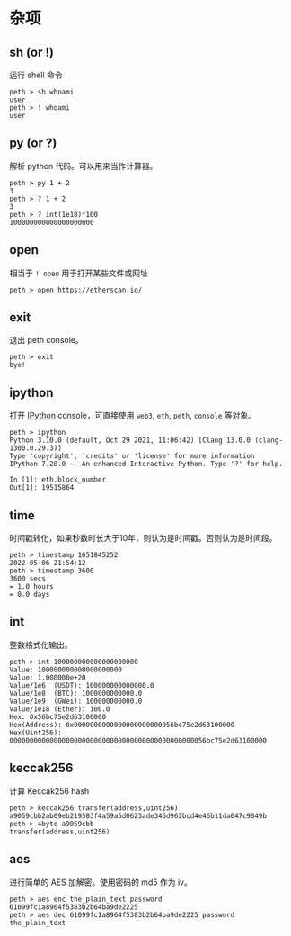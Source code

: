# 杂项

## sh (or !)

运行 shell 命令
```
peth > sh whoami
user
peth > ! whoami
user
```

## py (or ?)

解析 python 代码。可以用来当作计算器。

```
peth > py 1 + 2
3
peth > ? 1 + 2
3
peth > ? int(1e18)*100
100000000000000000000
```

## open

相当于 `! open` 用于打开某些文件或网址

```
peth > open https://etherscan.io/
```

## exit

退出 peth console。

```
peth > exit
bye!
```

## ipython

打开 [IPython](https://ipython.readthedocs.io/en/stable/) console，可直接使用 `web3`, `eth`, `peth`, `console` 等对象。

```
peth > ipython
Python 3.10.0 (default, Oct 29 2021, 11:06:42) [Clang 13.0.0 (clang-1300.0.29.3)]
Type 'copyright', 'credits' or 'license' for more information
IPython 7.28.0 -- An enhanced Interactive Python. Type '?' for help.

In [1]: eth.block_number
Out[1]: 19515864
```

## time

时间戳转化，如果秒数时长大于10年，则认为是时间戳。否则认为是时间段。

```
peth > timestamp 1651845252
2022-05-06 21:54:12
peth > timestamp 3600
3600 secs
= 1.0 hours
= 0.0 days
```

## int

整数格式化输出。

```
peth > int 100000000000000000000
Value: 100000000000000000000
Value: 1.000000e+20
Value/1e6  (USDT): 100000000000000.0
Value/1e8  (BTC): 1000000000000.0
Value/1e9  (GWei): 100000000000.0
Value/1e18 (Ether): 100.0
Hex: 0x56bc75e2d63100000
Hex(Address): 0x0000000000000000000000056bc75e2d63100000
Hex(Uint256): 0000000000000000000000000000000000000000000000056bc75e2d63100000
```


## keccak256

计算 Keccak256 hash
```
peth > keccak256 transfer(address,uint256)
a9059cbb2ab09eb219583f4a59a5d0623ade346d962bcd4e46b11da047c9049b
peth > 4byte a9059cbb
transfer(address,uint256)
```


## aes

进行简单的 AES 加解密。使用密码的 md5 作为 iv。

```
peth > aes enc the_plain_text password
61099fc1a8964f5383b2b64ba9de2225
peth > aes dec 61099fc1a8964f5383b2b64ba9de2225 password
the_plain_text
```